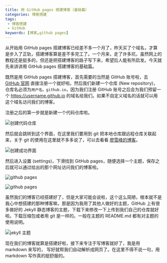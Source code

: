 ```yaml
---
title: 用 GitHub pages 搭建博客（基础篇）
categories: 博客搭建
tags: 
 - 博客搭建
 - GitHub
keywords: [博客,github pages]
---
```


从开始用 GitHub pages 搭建博客已经差不多一个月了，昨天买了个域名，才算是步入了正轨，搭建博客算是差不多完工了。一个月来，走了许多坑，虽然网上的教程还是挺多的，但还是把搭建博客的路子写下来，希望后人能有所启发。今天就先来讲讲用 GitHub pages 搭建博客的基础篇。

<!-- more -->

既然是用 GitHub pages 搭建博客，首先需要的当然是 GitHub 账号啦，去 [GitHub 官网](https://github.com/) 直接注册一个就好啦。然后我们新建一个仓库 (New repository)，仓库名必须为`用户名。github.io`，因为我们注册 GitHub 账号之后会为我们预留一个 https://username.github.io 的域名给我们。如果不自定义域名的话就可以用这个域名访问我们的博客。

注册之后的第一步就是新建一个代码仓库啦。

![创建代码仓库](https://blog-1253491707.piccd.myqcloud.com/images/gitpageblog1.png/style)

然后就会跳转到这个界面，在这里我们要用到 git 把本地仓库跟远程仓库关联起来，关于 git 的使用在这里就不多多说了，可以去看看 [廖雪峰的博客](https://www.liaoxuefeng.com/wiki/0013739516305929606dd18361248578c67b8067c8c017b000)。

![创建成功界面](https://blog-1253491707.piccd.myqcloud.com/images/gitpageblog2.png/style)

然后进入设置 (settings)，下滑找到 GitHub pages，随便选择一个主题，保存之后就可以通过给出的那个网址访问我们的博客啦。

![github pages](https://blog-1253491707.piccd.myqcloud.com/images/gitpageblog3.png/style)

![github pages](https://blog-1253491707.piccd.myqcloud.com/images/gitpageblog4.png/style)

虽然我们的博客已经搭建好了，但是大家可能会说啦，这个这么简陋，根本就不是我心中想搭建的那种博客嘛，那是因为我用了其他人做好的主题，GitHub 上有很多做好的 Jekyll 静态博客的主题，下载下来修改一下上传到我们自己的仓库就好啦。下载压缩包或者用 git 是一样的。一般在主题的 README.md 都有对主题的使用说明。

![jekyll 主题](https://blog-1253491707.piccd.myqcloud.com/images/gitpageblog5.png/style)

现在我们的博客就算是搭建好啦，接下来专注于写博客就好了，我是用 markdown 来写的， 写好就帮我们自动解析成网页了。在这里不得不说一句，用 markdown 写作真的挺舒服的。